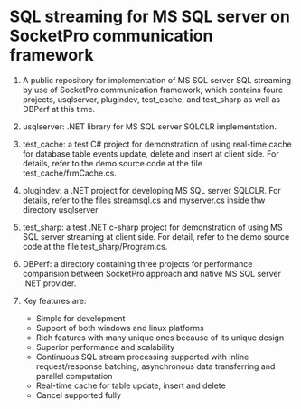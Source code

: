 # SQL streaming for MS SQL server on SocketPro communication framework

1. A public repository for implementation of MS SQL server SQL streaming by use of SocketPro communication framework, which contains fourc projects, usqlserver, plugindev, test_cache, and test_sharp as well as DBPerf at this time.

2. usqlserver: .NET library for MS SQL server SQLCLR implementation.

3. test_cache: a test C# project for demonstration of using real-time cache for database table events update, delete and insert at client side. For details, refer to the demo source code at the file test_cache/frmCache.cs.

4. plugindev: a .NET project for developing MS SQL server SQLCLR. For details, refer to the files streamsql.cs and myserver.cs inside thw directory usqlserver

5. test_sharp: a test .NET c-sharp project for demonstration of using MS SQL server streaming at client side. For detail, refer to the demo source code at the file test_sharp/Program.cs.

8. DBPerf: a directory containing three projects for performance comparision between SocketPro approach and native MS SQL server .NET provider.

9. Key features are:
    - Simple for development
    - Support of both windows and linux platforms
    - Rich features with many unique ones because of its unique design
    - Superior performance and scalability
    - Continuous SQL stream processing supported with inline request/response batching, asynchronous data transferring and parallel computation
    - Real-time cache for table update, insert and delete
    - Cancel supported fully
